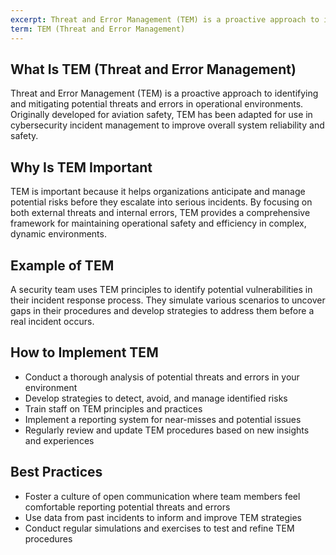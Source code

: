 ```yaml
---
excerpt: Threat and Error Management (TEM) is a proactive approach to identifying and mitigating potential threats and errors in operational environments.
term: TEM (Threat and Error Management)
---
```

## What Is TEM (Threat and Error Management)

Threat and Error Management (TEM) is a proactive approach to identifying and mitigating potential threats and errors in operational environments. Originally developed for aviation safety, TEM has been adapted for use in cybersecurity incident management to improve overall system reliability and safety.

## Why Is TEM Important

TEM is important because it helps organizations anticipate and manage potential risks before they escalate into serious incidents. By focusing on both external threats and internal errors, TEM provides a comprehensive framework for maintaining operational safety and efficiency in complex, dynamic environments.

## Example of TEM

A security team uses TEM principles to identify potential vulnerabilities in their incident response process. They simulate various scenarios to uncover gaps in their procedures and develop strategies to address them before a real incident occurs.

## How to Implement TEM

- Conduct a thorough analysis of potential threats and errors in your environment
- Develop strategies to detect, avoid, and manage identified risks
- Train staff on TEM principles and practices
- Implement a reporting system for near-misses and potential issues
- Regularly review and update TEM procedures based on new insights and experiences

## Best Practices

- Foster a culture of open communication where team members feel comfortable reporting potential threats and errors
- Use data from past incidents to inform and improve TEM strategies
- Conduct regular simulations and exercises to test and refine TEM procedures